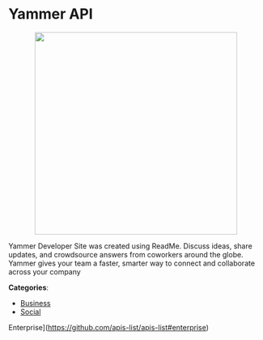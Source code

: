 # Yammer API
<p align="center">
    <img width="400" src="https://raw.githubusercontent.com/apis-list/apis-list/apis/yammer-api/logo_256x256.png" />
</p>

Yammer Developer Site was created using ReadMe. Discuss ideas, share updates, and crowdsource answers from coworkers around the globe. Yammer gives your team a faster, smarter way to connect and collaborate across your company



**Categories**:
- [Business](https://github.com/apis-list/apis-list#business)
- [Social](https://github.com/apis-list/apis-list#social)



Enterprise](https://github.com/apis-list/apis-list#enterprise)






